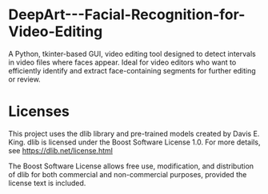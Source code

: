# DeepArt---Facial-Recognition-for-Video-Editing
A Python, tkinter-based GUI, video editing tool designed to detect intervals in video files where faces appear. Ideal for video editors who want to efficiently identify and extract face-containing segments for further editing or review.





# Licenses
This project uses the dlib library and pre-trained models created by Davis E. King. dlib is licensed under the Boost Software License 1.0.
For more details, see https://dlib.net/license.html

The Boost Software License allows free use, modification, and distribution of dlib for both commercial and non-commercial purposes, provided the license text is included.

